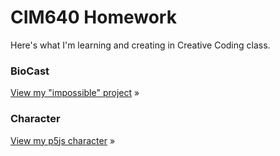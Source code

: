 # CIM640 Homework

Here's what I'm learning and creating in Creative Coding class. 

### BioCast

[View my "impossible" project](https://github.com/dpd28/CIM640/blob/master/Homework/impossible.md) »  

### Character

[View my p5js character](https://dpd28.github.io/CIM640/Homework/p5/drawing/) »
